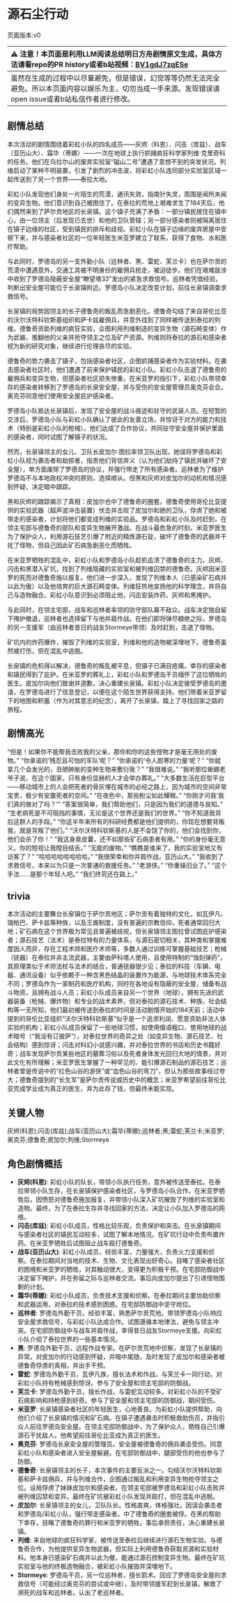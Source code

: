 # 源石尘行动
页面版本:v0
 

| :warning: 注意！本页面是利用LLM阅读总结明日方舟剧情原文生成，具体方法请看repo的PR history或者b站视频：[BV1gdJ7zqESe](https://www.bilibili.com/video/BV1gdJ7zqESe/)         |
|:----------------------------|
| 虽然在生成的过程中以尽量避免，但是错误，幻觉等等仍然无法完全避免。所以本页面内容以娱乐为主，切勿当成一手来源。发现错误请open issue或者b站私信作者进行修改。|



## 剧情总结
本次活动的剧情围绕着彩虹小队的四名成员——灰烬（科恩）、闪击（库兹）、战车（亚历山大）、霜华（蒂娜）——一次在地球上执行抓捕疯狂科学家列维·克里奇科的任务。他们在乌拉尔山的废弃实验室“磁山二号”遭遇了意想不到的突发状况。列维启动了某种不明装置，引发了剧烈的冲击波，将彩虹小队连同部分实验室区域一起传送到了另一个世界——泰拉大地。

彩虹小队发现他们身处一片陌生的荒漠，通讯失效，指南针失灵，周围是闻所未闻的变异生物。他们意识到自己被困住了。在泰拉的荒地上艰难求生了184天后，他们偶然来到了萨尔贡地区的长泉镇。这个镇子充满了矛盾：一部分镇民居住在镇中心，由一位领主（后发现已去世）和他的卫队管辖；另一部分感染者则被隔离居住在镇子边缘的社区，受到镇民的排斥和歧视。彩虹小队在镇子边缘的废弃房屋中安顿下来，并与感染者社区的一位年轻医生米亚罗建立了联系，获得了食物、水和医疗帮助。

与此同时，罗德岛的另一支外勤小队（巡林者、黑、雷蛇、芙兰卡）也在萨尔贡的荒漠中遭遇意外，交通工具被不明身份的雇佣兵抢走，被迫徒步。他们在艰难跋涉中收到了罗德岛隐蔽安全屋“瞭望塔33”发出的紧急求救信号。巡林者凭借经验，判断出安全屋可能位于长泉镇附近。罗德岛小队决定改变计划，前往长泉镇调查求救信号。

长泉镇的局势因领主的长子德鲁奇的叛乱而急剧恶化。德鲁奇勾结了来自哥伦比亚的沃尔沃特科钦斯基组织和萨卡兹雇佣兵，并意外找到了同样被传送到泰拉的列维。德鲁奇资助列维的疯狂实验，企图利用列维制造的变异生物（源石畸变体）作为武器，推翻他的父亲并抢夺领主之位及矿产资源。列维则将泰拉的源石和感染者视为新的研究对象，继续进行伦理丧尽的实验。

德鲁奇的势力袭击了镇子，包括感染者社区，企图抓捕感染者作为实验材料。在袭击感染者社区时，他们遭遇了前来保护镇民的彩虹小队。彩虹小队击退了德鲁奇的雇佣兵和变异生物，但感染者社区损失惨重。在米亚罗的指引下，彩虹小队带领幸存的感染者转移到了罗德岛的长泉安全屋，并与受伤的安全屋管理员奥克芬会合。奥克芬同意他们使用安全屋庇护感染者。

罗德岛小队抵达长泉镇后，发现了安全屋的战斗痕迹和驻守的武装人员。在短暂的交涉后，罗德岛小队与彩虹小队确认了彼此的友善立场，并惊讶于对方的能力和技术（特别是彩虹小队的枪械）。他们达成了合作协议，共同驻守安全屋并保护里面的感染者，同时试图了解镇子的状况。

然而，长泉镇领主的女儿、卫队长皮加尔·图拉率领卫队出现。她误将罗德岛和彩虹小队视为袭击者和劫掠者，指责他们背信弃义（认为他们劫持了镇民并破坏了安全屋），单方面废除了罗德岛的协议，并强行带走了所有感染者。巡林者为了维护罗德岛不与本地政权冲突的原则，选择顺从。但黑和灰烬对皮加尔的动机和情况感到怀疑，决定暗中跟踪。

黑和灰烬的跟踪揭示了真相：皮加尔也中了德鲁奇的圈套。德鲁奇使用哥伦比亚提供的实验武器（超声波冲击装置）伏击并击败了皮加尔和她的卫队，俘虏了她和被带走的感染者，计划将他们都变成列维的实验品。罗德岛和彩虹小队及时赶到，在领主宅邸与德鲁奇的部队和变异生物展开激战。在战斗最危急的时刻，米亚罗医生为了保护众人，利用源石技艺引爆了附近的精炼源石锭，破坏了德鲁奇的武器并干扰了怪物，但自己因此矿石病急剧恶化而牺牲。

在米亚罗牺牲的混乱中，彩虹小队和罗德岛小队趁机击溃了德鲁奇的主力。灰烬、闪击和黑潜入矿坑，找到了列维隐藏的实验室和被列维囚禁的德鲁奇。灰烬因米亚罗的死而对德鲁奇施以报复。他们进一步深入，发现了列维本人（已感染矿石病并以此为傲）以及他培育的巨大源石畸变体。列维狂热地宣扬他的科学理念，并将自己与造物融合。彩虹小队意识到必须阻止他，闪击安装炸药，灰烬和黑掩护。

与此同时，在领主宅邸，战车和巡林者率领的防守部队寡不敌众。战车决定独自留下掩护撤退，巡林者也选择留下与他并肩作战。在他们即将弹尽粮绝之际，罗德岛的另一支援军（由巡林者昔日的战友Stormeye带领）及时赶到，击退了怪物。

矿坑内的炸药爆炸，摧毁了列维的实验室，列维和他的造物被深埋地下。德鲁奇虽然被打伤，但在混乱中逃脱。

长泉镇的危机得以解决，德鲁奇的叛乱被平息，但镇子已满目疮痍。幸存的感染者和镇民得到了庇护。在米亚罗的葬礼上，彩虹小队和罗德岛干员缅怀了这位牺牲的医生。皮加尔向他们致谢并道歉，决心重建长泉镇。彩虹小队决定接受罗德岛的邀请，在罗德岛进行了信息登记，以便在这个陌生世界获得支持。他们带着米亚罗留下的地图和积蓄（作为对其意志的纪念），离开了长泉镇，踏上了寻找回家之路的旅程。
## 剧情高光
“但是！如果你不能帮我击败我的父亲，那你和你的这些怪物才是毫无用处的废物。”
“你承诺的‘残忍且可怕的军队’呢？”
“你承诺的‘令人胆寒的力量’呢？”
“你就拿几个会发光的，丑陋肿胀的变种生物来敷衍我？”
“我很难说。”
“我听那位蜥蜴老爷子说，在这个国家，只有身份显赫的人才会举办葬礼。”
“大多数生活在巨型平台——移动城市上的人会把死者的骨灰埋在城市的必经之路上，因为城市的空间非常宝贵，极少有安置死者的空间。”
“在夜色中，那些粉尘如此耀眼。”
“你刚才问我‘我们真的做对了吗？’”
“答案很简单，我们帮助他们，只是因为我们的道德与良知。”
“生老病死是不可阻挡的事情，无论是这个世界还是我们的世界。”
“你不知道我背后这群人的手段。”
“你这半年来所有的科研经费都是他们提供的，你现在想要背叛我，就是背叛了他们。”
“沃尔沃特科钦斯基的人是不会饶了你的，他们会找到你，他们会杀了你！”
“我这身臭皮囊，还不如那些矿石病患者有用。”
“你的身份毫无意义，你的短视让我瞠目结舌。”
“无能的废物。”
“瞧瞧是谁来了，我的实验宝地又有访客了？”
“哈哈哈哈哈哈哈哈。”
“我很荣幸和你并肩作战，亚历山大。”
“我收到了求救信号，本来以为只是一次普通的救援任务。”
“老游侠。”
“你重操旧业了。”
“这个手法......是那个年轻人吧。”
“我们终究还在路上。”
## trivia
本次活动的主要舞台长泉镇位于萨尔贡地区；萨尔贡有着独特的文化，如瓦伊凡、瑞柏巴、萨卡兹等种族，以及王酋制度，没有普遍的宗教信仰，死者通常回归大地；矿石病在这个世界极为常见且普遍被歧视，但长泉镇领主图拉曾试图庇护感染者；源石技艺（法术）是泰拉特有的力量体系，与源石密切相关，其种类和掌握难度因人而异，存在工程术师和医疗术师等，多数人通过训练可掌握基础技艺；枪械（铳器）在泰拉并非主流武器，主要由萨科塔人使用，且使用特制的“蚀刻弹药”，其原理类似于术师法杖与法术的结合，普通铳器很少见；泰拉的科技（车辆、电器、通讯设备）似乎依赖于一种含黑色结晶的装置作为能源，与地球技术体系完全不同；罗德岛作为一家制药和医疗机构，同时在各地设有隐蔽的安全屋，储备有战斗物资，且拥有战斗人员；彩虹小队成员来自另一个世界（地球），拥有先进的武器装备（枪械、爆炸物）和专业的战术素养，但对泰拉的源石技术、种族、社会结构等一无所知，他们最初被传送到泰拉的时间是活动剧情开始的184天前；活动中提到的哥伦比亚组织“沃尔沃特科钦斯基”似乎是一个追求利润、愿意资助非法人体实验的机构；彩虹小队成员保留了一些地球习惯，如使用俄语粗口、使用地球的战术暗号（“我没有订披萨”），对泰拉世界的奇异之处（如变异生物、源石技艺、社会结构）感到惊讶；闪击对科幻小说感兴趣，并对泰拉世界的书店和历史书籍好奇；战车发现萨尔贡某些地区的墓葬习俗以及死者身体发光回归大地的情景，并对此文化有所理解；米亚罗医生掌握了一种罕见的、能引爆源石制品的源石技艺；巡林者曾是传说中的“红色山谷的游侠”或“血色山谷的弯刀”，但认为那些故事经过夸大；德鲁奇提到的“长生军”是萨尔贡传说或历史中的概念；米亚罗希望前往哥伦比亚完成学业成为真正的医生，并为此存了钱，但最终未能实现。
## 关键人物
灰烬(科恩);闪击(库兹);战车(亚历山大);霜华(蒂娜);巡林者;黑;雷蛇;芙兰卡;米亚罗;奥克芬;德鲁奇;皮加尔;列维;Stormeye
## 角色剧情概括
-   **灰烬(科恩)**: 彩虹小队的队长，带领小队执行任务，意外被传送至泰拉。在泰拉带领小队生存，在长泉镇保护感染者社区，与罗德岛小队合作。在米亚罗牺牲后，因愤怒对德鲁奇施加报复，并带领小队深入矿坑摧毁了列维的实验室和造物。最终，为了在泰拉生存并寻找回家的方法，决定让小队加入罗德岛的网络。
-   **闪击(库兹)**: 彩虹小队成员，性格比较乐观，负责保护和突击。在长泉镇期间与感染者社区的镇民互动较多，试图了解本地情况。在矿坑行动中负责布置炸药。在米亚罗牺牲后试图阻止战车殴打德鲁奇。
-   **战车(亚历山大)**: 彩虹小队成员，经验丰富，力量强大，负责火力支援和侦察。在泰拉期间对当地的技术、生物、文化表现出好奇心。目睹了感染者社区的困境和米亚罗的牺牲，对其触动很大，变得更为积极干预。在宅邸防御战中决定留下掩护，并在弥留之际与巡林者交流。事后向皮加尔提出了引诱怪物围剿的计划。
-   **霜华(蒂娜)**: 彩虹小队成员，负责技术支援和侦察。在泰拉期间主要协助侦察和武器运用，对泰拉的技术感到困惑。在宅邸防御战中坚守岗位。
-   **巡林者**: 罗德岛外勤干员，经验丰富，熟悉萨尔贡荒地。带领罗德岛小队响应安全屋求救信号，与彩虹小队达成合作。试图遵循本地律法，避免与领主冲突。在宅邸防御战中与战车并肩作战，幸得昔日战友Stormeye支援。向彩虹小队介绍了泰拉世界的一些基本情况。
-   **黑**: 罗德岛外勤干员，远程作战专家。在萨尔贡荒地中侦察，发现了长泉镇的异常。对皮加尔的行动感到怀疑，并暗中尾随，及时发现了皮加尔和感染者被德鲁奇俘虏的真相，并出手干预。
-   **雷蛇**: 罗德岛外勤干员，瓦伊凡族，擅长法术和作战。与芙兰卡一同行动，对彩虹小队持有枪械感到惊讶。参与了安全屋和领主宅邸的防御战。
-   **芙兰卡**: 罗德岛外勤干员，擅长作战，与雷蛇互动较多。对彩虹小队的不受矿石病影响和持枪感到好奇。参与了安全屋和领主宅邸的防御战，期间受伤。
-   **米亚罗**: 长泉镇感染者社区的年轻医生，心地善良。为彩虹小队提供帮助，向他们介绍了长泉镇的情况和矿石病。在镇子遭遇袭击时积极救助伤员，并指引众人前往罗德岛安全屋。在领主宅邸防御战中，为了保护众人，牺牲自己引爆源石干扰敌人。他希望前往哥伦比亚成为真正的医生。
-   **奥克芬**: 罗德岛长泉安全屋的管理员。安全屋被德鲁奇的佣兵袭击受伤。同意彩虹小队和感染者进入安全屋躲避。在宅邸防御战中，腿部受伤的他也参与了防御。
-   **德鲁奇**: 长泉镇领主的长子，本次事件的主要反派之一。勾结沃尔沃特科钦斯基和萨卡兹佣兵，并与列维合作，企图通过叛乱和利用变异生物抢夺领主之位。设局俘虏了妹妹皮加尔和感染者。在领主宅邸被罗德岛和彩虹小队击败并被列维囚禁和变异。最终在矿坑被彩虹小队发现并殴打，但在混乱中逃脱。
-   **皮加尔**: 长泉镇领主的女儿，卫队队长。性格直爽，体格强壮。因误会袭击者和罗德岛/彩虹小队，强行带走感染者。中了德鲁奇的圈套被俘。在黑的帮助下幸存，目睹了德鲁奇的罪行和米亚罗的牺牲。事后承担责任，决心重建长泉镇。
-   **列维**: 来自地球的疯狂科学家，被传送至泰拉后继续进行源石生物实验。与德鲁奇合作，为他提供变异生物武器，但实际上利用德鲁奇获取资源和实验材料。他本身已感染矿石病并以此为傲，能通过源石控制变异生物。最终在矿坑实验室与他的终极造物融合，被彩虹小队摧毁并深埋地下。
-   **Stormeye**: 罗德岛干员，另一位巡林者，擅长箭术。回应了罗德岛安全屋的求救信号（可能经过奥克芬的尝试或中继），及时带领援军赶到长泉镇，解救了濒死的战车和巡林者。认出了老巡林者。
